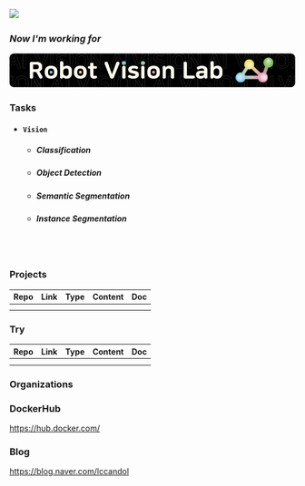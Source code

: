 <a href="https://hits.seeyoufarm.com"><img src="https://hits.seeyoufarm.com/api/count/incr/badge.svg?url=https%3A%2F%2Fgithub.com%2Fhololee&count_bg=%2379C83D&title_bg=%23555555&icon=&icon_color=%23E7E7E7&title=hits&edge_flat=false"/></a>   

### _Now I'm working for_  
![image](https://github.com/hololee/hololee/blob/main/%EC%9E%90%EC%82%B0%203_final.png?raw=true)  

### Tasks
- #### ```Vision```   
  - ##### *Classification*
  - ##### *Object Detection*
  - ##### *Semantic Segmentation*
  - ##### *Instance Segmentation*

<br/><br/> 

### Projects

|Repo|Link|Type|Content|Doc|
|---|---|---|---|---|
|   |   |   |   |     | 
|   |   |   |   |    | 


### Try
|Repo|Link|Type|Content|Doc|
|---|---|---|---|---|
|   |   |   |   |     | 
|   |   |   |   |    | 


### Organizations  


### DockerHub  
https://hub.docker.com/  


### Blog  
https://blog.naver.com/lccandol  
